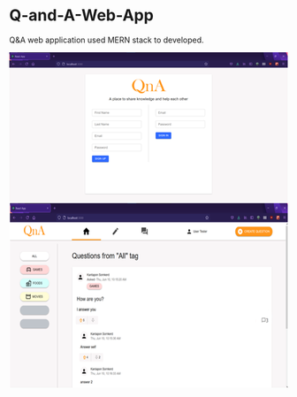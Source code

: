 # Q-and-A-Web-App
Q&amp;A web application used MERN stack to developed.

<img src="screenshots/signin.png">   

<img src="screenshots/home.png" width="624" height="334">
